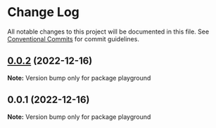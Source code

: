 # Change Log

All notable changes to this project will be documented in this file.
See [Conventional Commits](https://conventionalcommits.org) for commit guidelines.

## [0.0.2](https://github.com/over-ui/unstyled/compare/playground@0.0.1...playground@0.0.2) (2022-12-16)

**Note:** Version bump only for package playground

## 0.0.1 (2022-12-16)

**Note:** Version bump only for package playground
